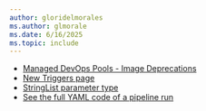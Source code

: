```yaml
---
author: gloridelmorales
ms.author: glmorale
ms.date: 6/16/2025
ms.topic: include
---
```


- [Managed DevOps Pools - Image Deprecations](manged-devops-pools-image-deprecations)
- [New Triggers page](#new-triggers-page)
- [StringList parameter type](#stringlist-parameter-type)
- [See the full YAML code of a pipeline run](#see-the-full-yaml-code-of-a-pipeline-run)